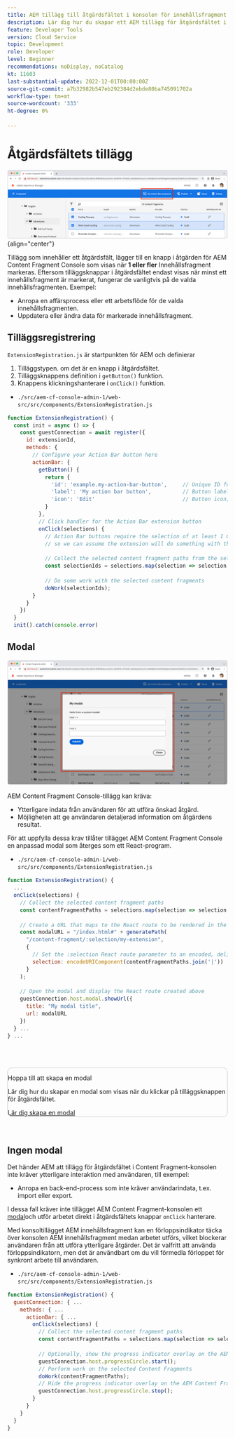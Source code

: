 ```yaml
---
title: AEM tillägg till åtgärdsfältet i konsolen för innehållsfragment
description: Lär dig hur du skapar ett AEM tillägg för åtgärdsfältet i Content Fragment-konsolen.
feature: Developer Tools
version: Cloud Service
topic: Development
role: Developer
level: Beginner
recommendations: noDisplay, noCatalog
kt: 11603
last-substantial-update: 2022-12-01T00:00:00Z
source-git-commit: a7b32982b547eb292384d2ebde80ba745091702a
workflow-type: tm+mt
source-wordcount: '333'
ht-degree: 0%

---
```



# Åtgärdsfältets tillägg

![Åtgärdsfältets tillägg](./assets/action-bar/action-bar.png){align="center"}

Tillägg som innehåller ett åtgärdsfält, lägger till en knapp i åtgärden för AEM Content Fragment Console som visas när __1 eller fler__ Innehållsfragment markeras. Eftersom tilläggsknappar i åtgärdsfältet endast visas när minst ett innehållsfragment är markerat, fungerar de vanligtvis på de valda innehållsfragmenten. Exempel:

+ Anropa en affärsprocess eller ett arbetsflöde för de valda innehållsfragmenten.
+ Uppdatera eller ändra data för markerade innehållsfragment.

## Tilläggsregistrering

`ExtensionRegistration.js` är startpunkten för AEM och definierar

1. Tilläggstypen. om det är en knapp i åtgärdsfältet.
1. Tilläggsknappens definition i `getButton()` funktion.
1. Knappens klickningshanterare i `onClick()` funktion.

+ `./src/aem-cf-console-admin-1/web-src/src/components/ExtensionRegistration.js`

```javascript
function ExtensionRegistration() {
  const init = async () => {
    const guestConnection = await register({
      id: extensionId,
      methods: {
        // Configure your Action Bar button here
        actionBar: {
          getButton() {
            return {
              'id': 'example.my-action-bar-button',     // Unique ID for the button
              'label': 'My action bar button',          // Button label 
              'icon': 'Edit'                            // Button icon; get name from: https://spectrum.adobe.com/page/icons/ (Remove spaces, keep uppercase)
            }
          },
          // Click handler for the Action Bar extension button
          onClick(selections) {
            // Action Bar buttons require the selection of at least 1 Content Fragment, 
            // so we can assume the extension will do something with these selections

            // Collect the selected content fragment paths from the selections parameter
            const selectionIds = selections.map(selection => selection.id);
            
            // Do some work with the selected content fragments
            doWork(selectionIds);          
        }
      }
    })
  }
  init().catch(console.error)
```

## Modal

![Modal](./assets/modal/modal.png)

AEM Content Fragment Console-tillägg kan kräva:

+ Ytterligare indata från användaren för att utföra önskad åtgärd.
+ Möjligheten att ge användaren detaljerad information om åtgärdens resultat.

För att uppfylla dessa krav tillåter tillägget AEM Content Fragment Console en anpassad modal som återges som ett React-program.

+ `./src/aem-cf-console-admin-1/web-src/src/components/ExtensionRegistration.js`

```javascript
function ExtensionRegistration() {
  ...
  onClick(selections) {
    // Collect the selected content fragment paths 
    const contentFragmentPaths = selections.map(selection => selection.id);

    // Create a URL that maps to the React route to be rendered in the modal 
    const modalURL = "/index.html#" + generatePath(
      "/content-fragment/:selection/my-extension",
      {
        // Set the :selection React route parameter to an encoded, delimited list of paths of the selected content fragments
        selection: encodeURIComponent(contentFragmentPaths.join('|'))
      }
    );

    // Open the modal and display the React route created above
    guestConnection.host.modal.showUrl({
      title: "My modal title",
      url: modalURL
    })     
  } ...     
} ...
```

<div class="column is-8-desktop is-full-mobile is-half-tablet" style="
    border: solid 1px #ccc;
    border-radius: 10px;
    margin: 4rem auto;
">
  <div class="is-flex is-padded-small is-padded-big-mobile">
    <div>
      <p class="has-text-weight-bold is-size-36 is-size-27-touch is-margin-bottom-big has-text-blackest">Hoppa till att skapa en modal</p>
      <p class="has-text-blackest">Lär dig hur du skapar en modal som visas när du klickar på tilläggsknappen för åtgärdsfältet.</p>
      <div class="has-align-start is-margin-top-big">
        <a href="./modal.md" target="_blank" class="spectrum-Button spectrum-Button--outline spectrum-Button--primary spectrum-Button--sizeM">
          <span class="spectrum-Button-label has-no-wrap has-text-weight-bold" title="Lär dig skapa en modal">Lär dig skapa en modal</span>
        </a>
      </div>
    </div>
  </div>
</div>

## Ingen modal

Det händer AEM att tillägg för åtgärdsfältet i Content Fragment-konsolen inte kräver ytterligare interaktion med användaren, till exempel:

+ Anropa en back-end-process som inte kräver användarindata, t.ex. import eller export.

I dessa fall kräver inte tillägget AEM Content Fragment-konsolen ett [modal](#modal)och utför arbetet direkt i åtgärdsfältets knappar `onClick` hanterare.

Med konsoltillägget AEM innehållsfragment kan en förloppsindikator täcka över konsolen AEM innehållsfragment medan arbetet utförs, vilket blockerar användaren från att utföra ytterligare åtgärder. Det är valfritt att använda förloppsindikatorn, men det är användbart om du vill förmedla förloppet för synkront arbete till användaren.

+ `./src/aem-cf-console-admin-1/web-src/src/components/ExtensionRegistration.js`

```javascript
function ExtensionRegistration() {
  guestConnection: { ...
    methods: { ...
      actionBar: { ...
        onClick(selections) {
          // Collect the selected content fragment paths 
          const contentFragmentPaths = selections.map(selection => selection.id);

          // Optionally, show the progress indicator overlay on the AEM Content Fragment console
          guestConnection.host.progressCircle.start();
          // Perform work on the selected Content Fragments
          doWork(contentFragmentPaths);
          // Hide the progress indicator overlay on the AEM Content Fragment console when the work is done
          guestConnection.host.progressCircle.stop();
        }
      }
    }
  }
}
```

